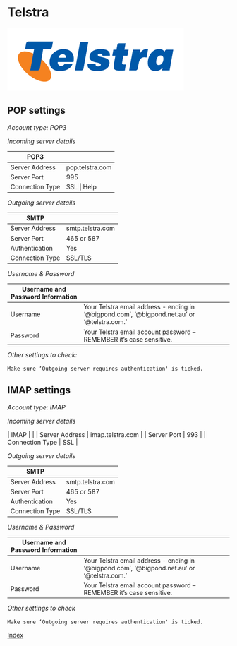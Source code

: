 # Telstra

![Telstra](./images/telstra.png)

## POP settings 

*Account type: POP3* 

*Incoming server details*

| POP3            |                 |
|-----------------|-----------------|
| Server Address  | pop.telstra.com |
| Server Port     | 995             |
| Connection Type | SSL \| Help     |


*Outgoing server details*

| SMTP            |                  |
|-----------------|------------------|
| Server Address  | smtp.telstra.com |
| Server Port     | 465 or 587       |
| Authentication  | Yes              |
| Connection Type | SSL/TLS          |


*Username & Password*

| Username and Password Information |                                                                                             |
|-----------------------------------|---------------------------------------------------------------------------------------------|
| Username                          | Your Telstra email address - ending in ‘@bigpond.com’, ‘@bigpond.net.au’ or ‘@telstra.com.’ |
| Password                          | Your Telstra email account password – REMEMBER it’s case sensitive.                         |


*Other settings to check:*

```
Make sure ‘Outgoing server requires authentication' is ticked. 
```
## IMAP settings

*Account type: IMAP* 

*Incoming server details*
 
| IMAP            |                  |
| Server Address  | imap.telstra.com |
| Server Port     | 993              |
| Connection Type | SSL                 |

*Outgoing server details*

| SMTP            |                  |
|-----------------|------------------|
| Server Address  | smtp.telstra.com |
| Server Port     | 465 or 587       |
| Authentication  | Yes              |
| Connection Type | SSL/TLS          |

*Username & Password*

| Username and Password Information |                                                                                             |
|-----------------------------------|---------------------------------------------------------------------------------------------|
| Username                          | Your Telstra email address - ending in ‘@bigpond.com’, ‘@bigpond.net.au’ or ‘@telstra.com.’ |
| Password                          | Your Telstra email account password – REMEMBER it’s case sensitive.                         |

*Other settings to check*

```
Make sure ‘Outgoing server requires authentication' is ticked. 
```

[Index](index.md)
